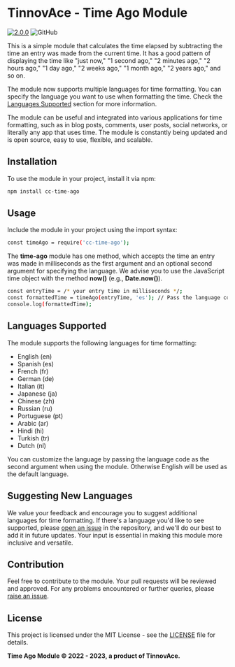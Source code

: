 # TinnovAce - Time Ago Module

[![2.0.0](https://badge.fury.io/js/cc-time-ago.svg)](https://www.npmjs.com/package/cc-time-ago)
![GitHub](https://github.com/DevFidelis/time-ago-module)

This is a simple module that calculates the time elapsed by subtracting the time an entry was made from the current time. It has a good pattern of displaying the time like "just now," "1 second ago," "2 minutes ago," "2 hours ago," "1 day ago," "2 weeks ago," "1 month ago," "2 years ago," and so on.

The module now supports multiple languages for time formatting. You can specify the language you want to use when formatting the time. Check the [Languages Supported](#languages-supported) section for more information.

The module can be useful and integrated into various applications for time formatting, such as in blog posts, comments, user posts, social networks, or literally any app that uses time. The module is constantly being updated and is open source, easy to use, flexible, and scalable.

## Installation

To use the module in your project, install it via npm:

```bash
npm install cc-time-ago
```
## Usage

Include the module in your project using the import syntax:

```bash
const timeAgo = require('cc-time-ago');
```
The **time-ago** module has one method, which accepts the time an entry was made in milliseconds as the first argument and an optional second argument for specifying the language. We advise you to use the JavaScript time object with the method **now()** (e.g., **Date.now()**).

```bash
const entryTime = /* your entry time in milliseconds */;
const formattedTime = timeAgo(entryTime, 'es'); // Pass the language code as the second argument
console.log(formattedTime);
```
## Languages Supported

The module supports the following languages for time formatting:

- English (en)
- Spanish (es)
- French (fr)
- German (de)
- Italian (it)
- Japanese (ja)
- Chinese (zh)
- Russian (ru)
- Portuguese (pt)
- Arabic (ar)
- Hindi (hi)
- Turkish (tr)
- Dutch (nl)

You can customize the language by passing the language code as the second argument when using the module. Otherwise English will be used as the default language.

## Suggesting New Languages

We value your feedback and encourage you to suggest additional languages for time formatting. If there's a language you'd like to see supported, please [open an issue](https://github.com/DevFidelis/time-ago-module/issues) in the repository, and we'll do our best to add it in future updates. Your input is essential in making this module more inclusive and versatile.

## Contribution

Feel free to contribute to the module. Your pull requests will be reviewed and approved. For any problems encountered or further queries, please [raise an issue](https://github.com/DevFidelis/time-ago-module/issues).

## License
This project is licensed under the MIT License - see the [LICENSE](https://github.com/DevFidelis/time-ago-module/blob/master/LICENSE) file for details.

**Time Ago Module © 2022 - 2023, a product of TinnovAce.**
